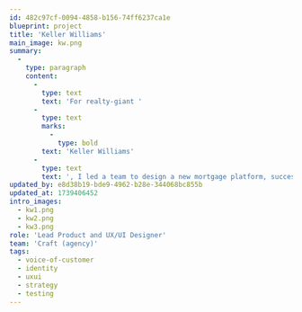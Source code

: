```yaml
---
id: 482c97cf-0094-4858-b156-74ff6237ca1e
blueprint: project
title: 'Keller Williams'
main_image: kw.png
summary:
  -
    type: paragraph
    content:
      -
        type: text
        text: 'For realty-giant '
      -
        type: text
        marks:
          -
            type: bold
        text: 'Keller Williams'
      -
        type: text
        text: ', I led a team to design a new mortgage platform, successfully disrupting a crowded market through focusing on financially empowering homebuyers.'
updated_by: e8d38b19-bde9-4962-b28e-344068bc855b
updated_at: 1739406452
intro_images:
  - kw1.png
  - kw2.png
  - kw3.png
role: 'Lead Product and UX/UI Designer'
team: 'Craft (agency)'
tags:
  - voice-of-customer
  - identity
  - uxui
  - strategy
  - testing
---
```


